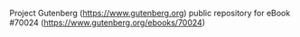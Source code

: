 Project Gutenberg (https://www.gutenberg.org) public repository for
eBook #70024 (https://www.gutenberg.org/ebooks/70024)
